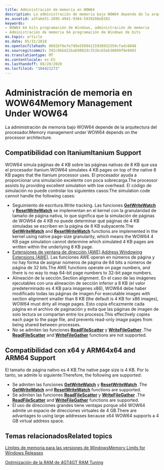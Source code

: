 ```yaml
---
title: Administración de memoria en WOW64
description: La administración de memoria bajo WOW64 depende de la arquitectura del procesador.
ms.assetid: a3fa6e51-2895-4941-9304-5939208e8102
keywords:
- WOW64 64 bits programación de Windows, administración de memoria
- Administración de memoria 64 programación de Windows de bits
ms.topic: article
ms.date: 05/31/2018
ms.openlocfilehash: 8602bf6e7e7d9e55894215938932559cfadc6848
ms.sourcegitcommit: 592c9bbd22ba69802dc353bcb5eb30699f9e9403
ms.translationtype: MT
ms.contentlocale: es-ES
ms.lasthandoff: 08/20/2020
ms.locfileid: "104421273"
---
```

# <a name="memory-management-under-wow64"></a><span data-ttu-id="df7ec-105">Administración de memoria en WOW64</span><span class="sxs-lookup"><span data-stu-id="df7ec-105">Memory Management Under WOW64</span></span>

<span data-ttu-id="df7ec-106">La administración de memoria bajo WOW64 depende de la arquitectura del procesador.</span><span class="sxs-lookup"><span data-stu-id="df7ec-106">Memory management under WOW64 depends on the processor architecture.</span></span>

## <a name="itanium-support"></a><span data-ttu-id="df7ec-107">Compatibilidad con Itanium</span><span class="sxs-lookup"><span data-stu-id="df7ec-107">Itanium Support</span></span>

<span data-ttu-id="df7ec-108">WOW64 simula páginas de 4 KB sobre las páginas nativas de 8 KB que usa el procesador Itanium.</span><span class="sxs-lookup"><span data-stu-id="df7ec-108">WOW64 simulates 4 KB pages on top of the native 8 KB pages that the Itanium processor uses.</span></span> <span data-ttu-id="df7ec-109">El procesador ayuda a proporcionar una simulación excelente con poca sobrecarga.</span><span class="sxs-lookup"><span data-stu-id="df7ec-109">The processor assists by providing excellent simulation with low overhead.</span></span> <span data-ttu-id="df7ec-110">El código de simulación no puede controlar los siguientes casos:</span><span class="sxs-lookup"><span data-stu-id="df7ec-110">The simulation code cannot handle the following cases:</span></span>

-   <span data-ttu-id="df7ec-111">Seguimiento de escritura.</span><span class="sxs-lookup"><span data-stu-id="df7ec-111">Write tracking.</span></span> <span data-ttu-id="df7ec-112">Las funciones [**GetWriteWatch**](/windows/desktop/api/memoryapi/nf-memoryapi-getwritewatch) y [**ResetWriteWatch**](/windows/desktop/api/memoryapi/nf-memoryapi-resetwritewatch) se implementan en el kernel con la granularidad de tamaño de página nativa, lo que significa que la simulación de páginas de WOW64 de 4 KB no puede determinar qué páginas de 4 KB simuladas se escriben en la página de 8 KB subyacente.</span><span class="sxs-lookup"><span data-stu-id="df7ec-112">The [**GetWriteWatch**](/windows/desktop/api/memoryapi/nf-memoryapi-getwritewatch) and [**ResetWriteWatch**](/windows/desktop/api/memoryapi/nf-memoryapi-resetwritewatch) functions are implemented in the kernel using native page-size granularity, which means the WOW64 4 KB page simulation cannot determine which simulated 4 KB pages are written within the underlying 8 KB page.</span></span>
-   <span data-ttu-id="df7ec-113">[Extensiones de ventana de dirección (AWE)](/windows/desktop/Memory/address-windowing-extensions).</span><span class="sxs-lookup"><span data-stu-id="df7ec-113">[Address Windowing Extensions (AWE)](/windows/desktop/Memory/address-windowing-extensions).</span></span> <span data-ttu-id="df7ec-114">Las funciones AWE operan en números de página y no hay forma de asignar números de página de 64 bits a números de página de 32 bits.</span><span class="sxs-lookup"><span data-stu-id="df7ec-114">The AWE functions operate on page numbers, and there is no way to map 64-bit page numbers to 32-bit page numbers.</span></span>
-   <span data-ttu-id="df7ec-115">Alineación de la sección.</span><span class="sxs-lookup"><span data-stu-id="df7ec-115">Section alignment.</span></span> <span data-ttu-id="df7ec-116">En el caso de las imágenes ejecutables con una alineación de sección inferior a 8 KB (el valor predeterminado es 4 KB para imágenes x86), WOW64 debe haber modificado todas las páginas de imagen.</span><span class="sxs-lookup"><span data-stu-id="df7ec-116">For executable images with section alignment smaller than 8 KB (the default is 4 KB for x86 images), WOW64 must dirty all image pages.</span></span> <span data-ttu-id="df7ec-117">Esto copia eficazmente cada página en el archivo de paginación y evita que las páginas de imagen de solo lectura se compartan entre los procesos.</span><span class="sxs-lookup"><span data-stu-id="df7ec-117">This effectively copies each page to the page file, and prevents read-only image pages from being shared between processes.</span></span>
-   <span data-ttu-id="df7ec-118">No se admiten las funciones [**ReadFileScatter**](/windows/desktop/api/fileapi/nf-fileapi-readfilescatter) y [**WriteFileGather**](/windows/desktop/api/fileapi/nf-fileapi-writefilegather) .</span><span class="sxs-lookup"><span data-stu-id="df7ec-118">The [**ReadFileScatter**](/windows/desktop/api/fileapi/nf-fileapi-readfilescatter) and [**WriteFileGather**](/windows/desktop/api/fileapi/nf-fileapi-writefilegather) functions are not supported.</span></span>

## <a name="x64-and-arm64-support"></a><span data-ttu-id="df7ec-119">Compatibilidad con x64 y ARM64</span><span class="sxs-lookup"><span data-stu-id="df7ec-119">x64 and ARM64 Support</span></span>

<span data-ttu-id="df7ec-120">El tamaño de página nativo es 4 KB.</span><span class="sxs-lookup"><span data-stu-id="df7ec-120">The native page size is 4 KB.</span></span> <span data-ttu-id="df7ec-121">Por lo tanto, se admite lo siguiente:</span><span class="sxs-lookup"><span data-stu-id="df7ec-121">Therefore, the following are supported:</span></span>

-   <span data-ttu-id="df7ec-122">Se admiten las funciones [**GetWriteWatch**](/windows/desktop/api/memoryapi/nf-memoryapi-getwritewatch) y [**ResetWriteWatch**](/windows/desktop/api/memoryapi/nf-memoryapi-resetwritewatch) .</span><span class="sxs-lookup"><span data-stu-id="df7ec-122">The [**GetWriteWatch**](/windows/desktop/api/memoryapi/nf-memoryapi-getwritewatch) and [**ResetWriteWatch**](/windows/desktop/api/memoryapi/nf-memoryapi-resetwritewatch) functions are supported.</span></span>
-   <span data-ttu-id="df7ec-123">Se admiten las funciones [**ReadFileScatter**](/windows/desktop/api/fileapi/nf-fileapi-readfilescatter) y [**WriteFileGather**](/windows/desktop/api/fileapi/nf-fileapi-writefilegather) .</span><span class="sxs-lookup"><span data-stu-id="df7ec-123">The [**ReadFileScatter**](/windows/desktop/api/fileapi/nf-fileapi-readfilescatter) and [**WriteFileGather**](/windows/desktop/api/fileapi/nf-fileapi-writefilegather) functions are supported.</span></span>
-   <span data-ttu-id="df7ec-124">El uso de direcciones grandes tiene ventajas porque x64 WOW64 admite un espacio de direcciones virtuales de 4 GB.</span><span class="sxs-lookup"><span data-stu-id="df7ec-124">There are advantages to using large addresses because x64 WOW64 supports a 4 GB virtual address space.</span></span>

## <a name="related-topics"></a><span data-ttu-id="df7ec-125">Temas relacionados</span><span class="sxs-lookup"><span data-stu-id="df7ec-125">Related topics</span></span>

<dl> <dt>

[<span data-ttu-id="df7ec-126">Límites de memoria para las versiones de Windows</span><span class="sxs-lookup"><span data-stu-id="df7ec-126">Memory Limits for Windows Releases</span></span>](/windows/desktop/Memory/memory-limits-for-windows-releases)
</dt> <dt>

[<span data-ttu-id="df7ec-127">Optimización de la RAM de 4GT</span><span class="sxs-lookup"><span data-stu-id="df7ec-127">4GT RAM Tuning</span></span>](/windows/desktop/Memory/4-gigabyte-tuning)
</dt> </dl>

 

 